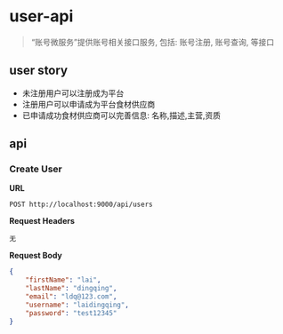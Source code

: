 # user-api

> “账号微服务”提供账号相关接口服务, 包括: 账号注册, 账号查询, 等接口

## user story

* 未注册用户可以注册成为平台
* 注册用户可以申请成为平台食材供应商
* 已申请成功食材供应商可以完善信息: 名称,描述,主营,资质

## api


### Create User

**URL**

`POST http://localhost:9000/api/users`

**Request Headers**

`无`

**Request Body**

```json
{
	"firstName": "lai",
	"lastName": "dingqing",
	"email": "ldq@123.com",
	"username": "laidingqing",
	"password": "test12345"
}
```


